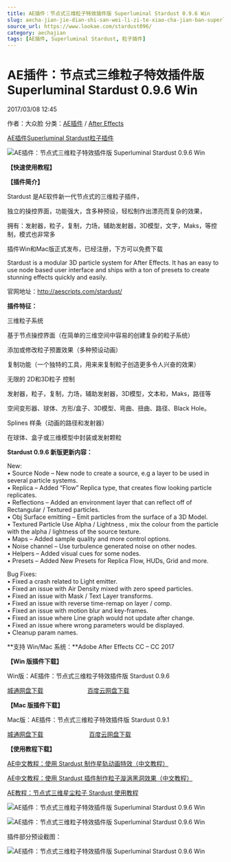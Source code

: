 ```yaml
---
title: AE插件：节点式三维粒子特效插件版 Superluminal Stardust 0.9.6 Win
slug: aecha-jian-jie-dian-shi-san-wei-li-zi-te-xiao-cha-jian-ban-superluminal-stardust-0-9-6-win
source_url: https://www.lookae.com/stardust096/
category: aechajian
tags: [AE插件, Superluminal Stardust, 粒子插件]
---
```

# AE插件：节点式三维粒子特效插件版 Superluminal Stardust 0.9.6 Win

2017/03/08 12:45

作者：大众脸
分类：[AE插件](https://www.lookae.com/after-effects/aechajian/) / [After Effects](https://www.lookae.com/after-effects/)

[AE插件](https://www.lookae.com/tag/ae%e6%8f%92%e4%bb%b6/)[Superluminal Stardust](https://www.lookae.com/tag/superluminal-stardust/)[粒子插件](https://www.lookae.com/tag/%e7%b2%92%e5%ad%90%e6%8f%92%e4%bb%b6/)

![AE插件：节点式三维粒子特效插件版 Superluminal Stardust 0.9.6 Win](https://www.lookae.com/wp-content/uploads/2016/11/Stardust-.jpg "AE插件：节点式三维粒子特效插件版 Superluminal Stardust 0.9.6 Win-LookAE.com")

**【快速使用教程】**

**【插件简介】**

Stardust 是AE软件新一代节点式的三维粒子插件，

独立的操控界面，功能强大，含多种预设，轻松制作出漂亮而复杂的效果，

拥有：发射器，粒子，复制，力场，辅助发射器，3D模型，文字，Maks，等控制，模式也非常多

插件Win和Mac版正式发布，已经注册，下方可以免费下载

Stardust is a modular 3D particle system for After Effects. It has an easy to use node based user interface and ships with a ton of presets to create stunning effects quickly and easily.

官网地址：http://aescripts.com/stardust/

**插件特征：**

三维粒子系统

基于节点操控界面（在简单的三维空间中容易的创建复杂的粒子系统）

添加或修改粒子预置效果（多种预设动画）

复制功能（一个独特的工具，用来来复制粒子创造更多令人兴奋的效果）

无限的 2D和3D粒子 控制

发射器，粒子，复制，力场，辅助发射器，3D模型，文本和，Maks，路径等

空间变形器、球体、方形/盒子、3D模型、弯曲、扭曲、路径、Black Hole。

Splines 样条（动画的路径和发射器）

在球体、盒子或三维模型中封装或发射颗粒

**Stardust 0.9.6 新版更新内容：**

New:  
• Source Node – New node to create a source, e.g a layer to be used in several particle systems.  
• Replica – Added “Flow” Replica type, that creates flow looking particle replicates.  
• Reflections – Added an environment layer that can reflect off of Rectangular / Textured particles.  
• Obj Surface emitting – Emit particles from the surface of a 3D Model.  
• Textured Particle Use Alpha / Lightness , mix the colour from the particle with the alpha / lightness of the source texture.  
• Maps – Added sample quality and more control options.  
• Noise channel – Use turbulence generated noise on other nodes.  
• Helpers – Added visual cues for some nodes.  
• Presets – Added New Presets for Replica Flow, HUDs, Grid and more.

Bug Fixes:  
• Fixed a crash related to Light emitter.  
• Fixed an issue with Air Density mixed with zero speed particles.  
• Fixed an issue with Mask / Text Layer transforms.  
• Fixed an issue with reverse time-remap on layer / comp.  
• Fixed an issue with motion blur and key-frames.  
• Fixed an issue where Line graph would not update after change.  
• Fixed an issue where wrong parameters would be displayed.  
• Cleanup param names.

**支持 Win/Mac 系统：**Adobe After Effects CC – CC 2017

**【Win 版插件下载】**

Win版：AE插件：节点式三维粒子特效插件版 Stardust 0.9.6

[城通网盘下载](https://lookae.ctfile.com/fs/7EQ174499140)                          [百度云网盘下载](https://pan.baidu.com/s/1hsOcmvq)

**【Mac 版插件下载】**

Mac版：AE插件：节点式三维粒子特效插件版 Stardust 0.9.1

[城通网盘下载](http://lookae.ctfile.com/fs/r88161067043)                           [百度云网盘下载](https://pan.baidu.com/s/1c14lmkK)

**【使用教程下载】**

[AE中文教程：使用 Stardust 制作星轨动画特效（中文教程）](https://www.lookae.com/stardust-track/)

[AE中文教程：使用 Stardust 插件制作粒子漩涡黑洞效果（中文教程）](https://www.lookae.com/stardust-vortex/)

[AE教程：节点式三维星尘粒子 Stardust 使用教程](https://www.lookae.com/stardustt/)

![AE插件：节点式三维粒子特效插件版 Superluminal Stardust 0.9.6 Win](https://img.alicdn.com/imgextra/i3/705956171/TB2IDiAbghJc1FjSZFDXXbvnFXa_!!705956171.jpg "AE插件：节点式三维粒子特效插件版 Superluminal Stardust 0.9.6 Win-LookAE.com")

![AE插件：节点式三维粒子特效插件版 Superluminal Stardust 0.9.6 Win](https://img.alicdn.com/imgextra/i4/705956171/TB2kVXHc71M.eBjSZPiXXawfpXa_!!705956171.jpg "AE插件：节点式三维粒子特效插件版 Superluminal Stardust 0.9.6 Win-LookAE.com")

插件部分预设截图：

![AE插件：节点式三维粒子特效插件版 Superluminal Stardust 0.9.6 Win](https://img.alicdn.com/imgextra/i3/705956171/TB2WUUecH1K.eBjSsphXXcJOXXa_!!705956171.jpg "AE插件：节点式三维粒子特效插件版 Superluminal Stardust 0.9.6 Win-LookAE.com")
